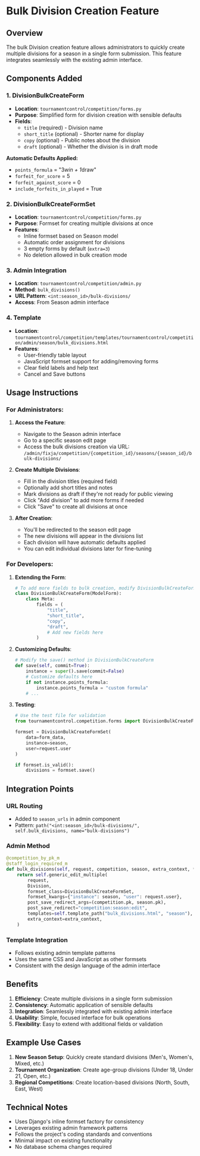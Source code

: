 # Bulk Division Creation Feature

## Overview

The bulk Division creation feature allows administrators to quickly create multiple divisions for a season in a single form submission. This feature integrates seamlessly with the existing admin interface.

## Components Added

### 1. DivisionBulkCreateForm
- **Location**: `tournamentcontrol/competition/forms.py`
- **Purpose**: Simplified form for division creation with sensible defaults
- **Fields**: 
  - `title` (required) - Division name
  - `short_title` (optional) - Shorter name for display
  - `copy` (optional) - Public notes about the division
  - `draft` (optional) - Whether the division is in draft mode

**Automatic Defaults Applied:**
- `points_formula` = "3*win + 1*draw"
- `forfeit_for_score` = 5  
- `forfeit_against_score` = 0
- `include_forfeits_in_played` = True

### 2. DivisionBulkCreateFormSet
- **Location**: `tournamentcontrol/competition/forms.py`
- **Purpose**: Formset for creating multiple divisions at once
- **Features**:
  - Inline formset based on Season model
  - Automatic order assignment for divisions
  - 3 empty forms by default (`extra=3`)
  - No deletion allowed in bulk creation mode

### 3. Admin Integration
- **Location**: `tournamentcontrol/competition/admin.py`
- **Method**: `bulk_divisions()`
- **URL Pattern**: `<int:season_id>/bulk-divisions/`
- **Access**: From Season admin interface

### 4. Template
- **Location**: `tournamentcontrol/competition/templates/tournamentcontrol/competition/admin/season/bulk_divisions.html`
- **Features**:
  - User-friendly table layout
  - JavaScript formset support for adding/removing forms
  - Clear field labels and help text
  - Cancel and Save buttons

## Usage Instructions

### For Administrators:

1. **Access the Feature**:
   - Navigate to the Season admin interface
   - Go to a specific season edit page
   - Access the bulk divisions creation via URL: `/admin/fixja/competition/{competition_id}/seasons/{season_id}/bulk-divisions/`

2. **Create Multiple Divisions**:
   - Fill in the division titles (required field)
   - Optionally add short titles and notes
   - Mark divisions as draft if they're not ready for public viewing
   - Click "Add division" to add more forms if needed
   - Click "Save" to create all divisions at once

3. **After Creation**:
   - You'll be redirected to the season edit page
   - The new divisions will appear in the divisions list
   - Each division will have automatic defaults applied
   - You can edit individual divisions later for fine-tuning

### For Developers:

1. **Extending the Form**:
   ```python
   # To add more fields to bulk creation, modify DivisionBulkCreateForm
   class DivisionBulkCreateForm(ModelForm):
       class Meta:
           fields = (
               "title",
               "short_title", 
               "copy",
               "draft",
               # Add new fields here
           )
   ```

2. **Customizing Defaults**:
   ```python
   # Modify the save() method in DivisionBulkCreateForm
   def save(self, commit=True):
       instance = super().save(commit=False)
       # Customize defaults here
       if not instance.points_formula:
           instance.points_formula = "custom formula"
       # ...
   ```

3. **Testing**:
   ```python
   # Use the test file for validation
   from tournamentcontrol.competition.forms import DivisionBulkCreateFormSet
   
   formset = DivisionBulkCreateFormSet(
       data=form_data,
       instance=season,
       user=request.user
   )
   
   if formset.is_valid():
       divisions = formset.save()
   ```

## Integration Points

### URL Routing
- Added to `season_urls` in admin component
- Pattern: `path("<int:season_id>/bulk-divisions/", self.bulk_divisions, name="bulk-divisions")`

### Admin Method
```python
@competition_by_pk_m
@staff_login_required_m  
def bulk_divisions(self, request, competition, season, extra_context, **kwargs):
    return self.generic_edit_multiple(
        request,
        Division,
        formset_class=DivisionBulkCreateFormSet,
        formset_kwargs={"instance": season, "user": request.user},
        post_save_redirect_args=(competition.pk, season.pk),
        post_save_redirect="competition:season:edit",
        templates=self.template_path("bulk_divisions.html", "season"),
        extra_context=extra_context,
    )
```

### Template Integration
- Follows existing admin template patterns
- Uses the same CSS and JavaScript as other formsets
- Consistent with the design language of the admin interface

## Benefits

1. **Efficiency**: Create multiple divisions in a single form submission
2. **Consistency**: Automatic application of sensible defaults  
3. **Integration**: Seamlessly integrated with existing admin interface
4. **Usability**: Simple, focused interface for bulk operations
5. **Flexibility**: Easy to extend with additional fields or validation

## Example Use Cases

1. **New Season Setup**: Quickly create standard divisions (Men's, Women's, Mixed, etc.)
2. **Tournament Organization**: Create age-group divisions (Under 18, Under 21, Open, etc.)
3. **Regional Competitions**: Create location-based divisions (North, South, East, West)

## Technical Notes

- Uses Django's inline formset factory for consistency
- Leverages existing admin framework patterns
- Follows the project's coding standards and conventions
- Minimal impact on existing functionality
- No database schema changes required